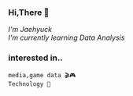 ### Hi,There 👋

*I'm Jaehyuck*    
*I’m currently learning Data Analysis*

### interested in..   
    media,game data 🎬🎮
    Technology 📱
<!--
**chojae123/chojae123** is a ✨ _special_ ✨ repository because its `README.md` (this file) appears on your GitHub profile.

Here are some ideas to get you started:

- 🔭 I’m currently working on ...
- 🌱 I’m currently learning ...
- 👯 I’m looking to collaborate on ...
- 🤔 I’m looking for help with ...
- 💬 Ask me about ...
- 📫 How to reach me: ...
- 😄 Pronouns: ...
- ⚡ Fun fact: ...
-->
